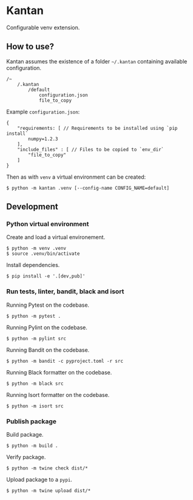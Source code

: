 # Kantan

Configurable venv extension.

## How to use?

Kantan assumes the existence of a folder `~/.kantan` containing available configuration.

```
/~
    /.kantan
        /default
            configuration.json
            file_to_copy
```

Example `configuration.json`:

```
{
    "requirements: [ // Requirements to be installed using `pip install`
        numpy=1.2.3
    ],
    "include_files" : [ // Files to be copied to `env_dir`
        "file_to_copy"
    ]
}
```

Then as with `venv` a virtual environment can be created:

```
$ python -m kantan .venv [--config-name CONFIG_NAME=default]
```

## Development

### Python virtual environment

Create and load a virtual environement.

```
$ python -m venv .venv
$ source .venv/bin/activate
```

Install dependencies.

```
$ pip install -e '.[dev,pub]'
```

### Run tests, linter, bandit, black and isort

Running Pytest on the codebase.

```
$ python -m pytest .
```

Running Pylint on the codebase.

```
$ python -m pylint src
```

Running Bandit on the codebase.

```
$ python -m bandit -c pyproject.toml -r src
```

Running Black formatter on the codebase.

```
$ python -m black src
```

Running Isort formatter on the codebase.

```
$ python -m isort src
```

### Publish package

Build package.

```
$ python -m build .
```

Verify package.

```
$ python -m twine check dist/*
```

Upload package to a `pypi`.

```
$ python -m twine upload dist/*
```
